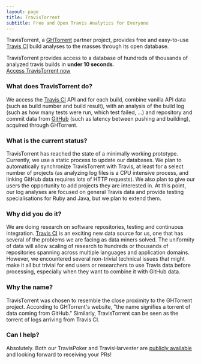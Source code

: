 ```yaml
---
layout: page
title: TravisTorrent
subtitle: Free and Open Travis Analytics for Everyone
---
```


TravisTorrent, a [GHTorrent](http://ghtorrent.org/) partner project, provides free and easy-to-use [Travis CI](http://www.travis-ci.com) build analyses to the masses through its open database.


<div class="main-explain-area jumbotron">
TravisTorrent provides access to a database of hundreds of thousands of analyzed travis builds in <strong>under 10 seconds</strong>.
  <div class="get-started-wrap">
    <a class="btn btn-success btn-lg get-started-btn" href="page_access">Access TravisTorrent now</a>
  </div>
</div>

### What does TravisTorrent do?
We access the [Travis CI](http://www.travis-ci.com) API and for each build, combine vanilla API data (such as build number and build result), with an analysis of the build log (such as how many tests were run, which test failed, ...) and repository and commit data from [GitHub](http://www.github.com) (such as latency between pushing and building), acquired through GHTorrent.

### What is the current status?
TravisTorrent has reached the state of a minimally working prototype. Currently, we use a static process to update our databases. We plan to automatically synchronize TravisTorrent with Travis, at least for a select number of projects (as analyzing log files is a CPU intensive process, and linking GitHub data requires lots of HTTP requests). We also plan to give our users the opportunity to add projects they are interested in.
At this point, our log analyses are focused on general Travis data and provide testing specialisations for Ruby and Java, but we plan to extend them.

### Why did you do it?
We are doing research on software repositories, testing and continuous integration. [Travis CI](http://www.travis-ci.com)  is an exciting new data source for us, one that has several of the problems we are facing as data miners solved. The uniformity of data will allow scaling of research to hundreds or thousands of repositories spanning across multiple languages and application domains. However, we encountered several non-trivial technical issues that might make it all but trivial for end users or researchers to use Travis data before processing, especially when they want to combine it with GitHub data.

### Why the name?
TravisTorrent was chosen to resemble the close proximity to the GHTorrent project. According to GHTorrent's website, "the name signifies a torrent of data coming from GitHub." Similarly, TravisTorrent can be seen as the torrent of logs arriving from Travis CI.

### Can I help?
Absolutely. Both our TravisPoker and TravisHarvester are [publicly available](https://github.com/Inventitech/travis-analysis) and looking forward to receiving your PRs!
